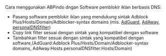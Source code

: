 Cara menggunakan ABPindo dngan Software pemblokir iklan berbasis DNS:
- Pasang software pemblokir iklan yang mendukung sintak Adblock Plus/Hosts/Domain/Adblocker-syntax domains (mis. [AdGuard](https://adguard.com/id/welcome.html), [AdAway](https://adaway.org), [personalDNSfilter](https://zenz-solutions.de/personaldnsfilter/))
- Copy link filter sesuai dengan sintak yang kompatibel dengan software
- Tambahkan filter sesuai dengan sintak yang kompatibel dengan software,(AdGuard:Adblock Plus/Hosts/Domain/Adblocker-syntax domains, AdAway:Hosts personalDNSfilter:Hosts/Domain)
